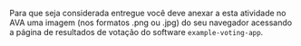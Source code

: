 Para que seja considerada entregue você deve anexar a esta atividade no AVA uma imagem (nos formatos .png ou .jpg) do seu navegador acessando a página de resultados de votação do software `example-voting-app`.
